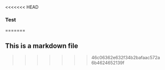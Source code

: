 <<<<<<< HEAD
### Test
=======
## This is a markdown file
>>>>>>> 46c06362e632f34b2bafaac572a6b4624652139f
